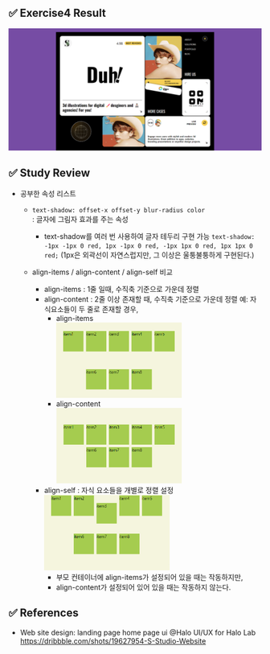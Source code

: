 ## ✅ Exercise4 Result

![alt result4](/exercise4/result4.png)

## ✅ Study Review

- 공부한 속성 리스트

  - `text-shadow: offset-x offset-y blur-radius color` <br/>
    : 글자에 그림자 효과를 주는 속성

    - text-shadow를 여러 번 사용하여 글자 테두리 구현 가능
      `text-shadow: -1px -1px 0 red, 1px -1px 0 red, -1px 1px 0 red, 1px 1px 0 red;`
      (1px은 외곽선이 자연스럽지만, 그 이상은 울퉁불퉁하게 구현된다.)

  - align-items / align-content / align-self 비교
    - align-items : 1줄 일때, 수직축 기준으로 가운데 정렬
    - align-content : 2줄 이상 존재할 때, 수직축 기준으로 가운데 정렬
      예: 자식요소들이 두 줄로 존재할 경우,
      - align-items <br/>
        <img src="/exercise4/examples/align-items.png" width="250" height="150">
      - align-content <br/>
        <img src="/exercise4/examples/align-content.png" width="250" height="150">
    - align-self : 자식 요소들을 개별로 정렬 설정 <br/>
      <img src="/exercise4/examples/align-self.png" width="250" height="150">
      - 부모 컨테이너에 align-items가 설정되어 있을 때는 작동하지만,
      - align-content가 설정되어 있어 있을 때는 작동하지 않는다.

## ✅ References

- Web site design: landing page home page ui @Halo UI/UX for Halo Lab <br/>
  https://dribbble.com/shots/19627954-S-Studio-Website
